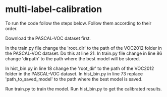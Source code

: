 # multi-label-calibration 
To run the code follow the steps below. Follow them according to their order.  

Download the PASCAL-VOC dataset first. 

In the train.py file change the 'root_dir' to the path of the VOC2012 folder in the PASCAL-VOC dataset. Do this at line 21.
In train.py file change in line 86 change 'dirpath' to the path where the best model will be stored. 

In hist_bin.py in line 18 change the 'root_dir' to the path of the VOC2012 folder in the PASCAL-VOC dataset. 
In hist_bin.py in line 73 replace 'path_to_saved_model' to the path where the best model is saved.  

Run train.py to train the model.
Run hist_bin.py to get the calibrated results. 
